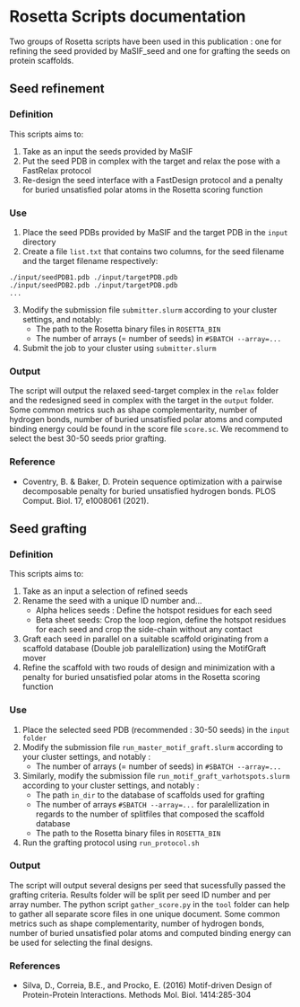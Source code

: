 # Rosetta Scripts documentation
Two groups of Rosetta scripts have been used in this publication : one for refining the seed provided by MaSIF_seed and one for grafting the seeds on protein scaffolds.
## Seed refinement
### Definition
This scripts aims to:
1) Take as an input the seeds provided by MaSIF
2) Put the seed PDB in complex with the target and relax the pose with a FastRelax protocol
3) Re-design the seed interface with a FastDesign protocol and a penalty for buried unsatisfied polar atoms in the Rosetta scoring function
### Use
1) Place the seed PDBs provided by MaSIF and the target PDB in the `input` directory
2) Create a file `list.txt` that contains two columns, for the seed filename and the target filename respectively:
```
./input/seedPDB1.pdb ./input/targetPDB.pdb
./input/seedPDB2.pdb ./input/targetPDB.pdb
...
```
3) Modify the submission file `submitter.slurm` according to your cluster settings, and notably:
   * The path to the Rosetta binary files in `ROSETTA_BIN`
   * The number of arrays (= number of seeds) in `#SBATCH --array=...`
4) Submit the job to your cluster using `submitter.slurm`
### Output
The script will output the relaxed seed-target complex in the `relax` folder and the redesigned seed in complex with the target in the `output` folder. Some common metrics such as shape complementarity, number of hydrogen bonds, number of buried unsatisfied polar atoms and computed binding energy could be found in the score file `score.sc`. We recommend to select the best 30-50 seeds prior grafting. 
### Reference
   * Coventry, B. & Baker, D. Protein sequence optimization with a pairwise decomposable penalty for buried unsatisfied hydrogen bonds. PLOS Comput. Biol. 17, e1008061 (2021).

## Seed grafting
### Definition 
This scripts aims to:
1) Take as an input a selection of refined seeds
2) Rename the seed with a unique ID number and...
   * Alpha helices seeds : Define the hotspot residues for each seed
   * Beta sheet seeds: Crop the loop region, define the hotspot residues for each seed and crop the side-chain without any contact
3) Graft each seed in parallel on a suitable scaffold originating from a scaffold database (Double job paralellization) using the MotifGraft mover
4) Refine the scaffold with two rouds of design and minimization with a penalty for buried unsatisfied polar atoms in the Rosetta scoring function
### Use
1) Place the selected seed PDB (recommended : 30-50 seeds) in the `input folder`
2) Modify the submission file `run_master_motif_graft.slurm` according to your cluster settings, and notably :
   * The number of arrays (= number of seeds) in `#SBATCH --array=...`
3) Similarly, modify the submission file `run_motif_graft_varhotspots.slurm` according to your cluster settings, and notably :
   * The path `in_dir` to the database of scaffolds used for grafting
   * The number of arrays `#SBATCH --array=...` for paralellization in regards to the number of splitfiles that composed the scaffold database
   * The path to the Rosetta binary files in `ROSETTA_BIN`
4) Run the grafting protocol using `run_protocol.sh`
### Output
The script will output several designs per seed that sucessfully passed the grafting criteria. Results folder will be split per seed ID number and per array number. The python script `gather_score.py` in the `tool` folder can help to gather all separate score files in one unique document. Some common metrics such as shape complementarity, number of hydrogen bonds, number of buried unsatisfied polar atoms and computed binding energy can be used for selecting the final designs. 
### References
   * Silva, D., Correia, B.E., and Procko, E. (2016) Motif-driven Design of Protein-Protein Interactions. Methods Mol. Biol. 1414:285-304
